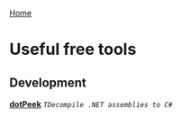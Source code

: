[Home](/)
# Useful free tools

## Development

**[dotPeek](http://www.jetbrains.com/decompiler/?fromMenu)** *`TDecompile .NET assemblies to C#`*
